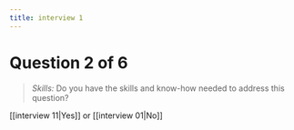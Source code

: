 ```yaml
---
title: interview 1
---
```

# Question 2 of 6
> *Skills:* Do you have the skills and know-how needed to address this question?

[[interview 11|Yes]] or [[interview 01|No]] 